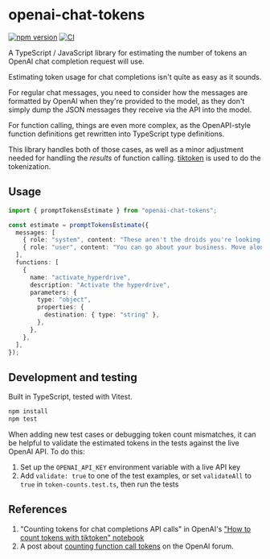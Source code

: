 # openai-chat-tokens

[![npm version](https://badge.fury.io/js/openai-chat-tokens.svg)](https://badge.fury.io/js/openai-chat-tokens)
[![CI](https://github.com/hmarr/openai-chat-tokens/actions/workflows/ci.yml/badge.svg)](https://github.com/hmarr/openai-chat-tokens/actions/workflows/ci.yml)

A TypeScript / JavaScript library for estimating the number of tokens an OpenAI chat completion request will use.

Estimating token usage for chat completions isn't quite as easy as it sounds.

For regular chat messages, you need to consider how the messages are formatted by OpenAI when they're provided to the model, as they don't simply dump the JSON messages they receive via the API into the model.

For function calling, things are even more complex, as the OpenAPI-style function definitions get rewritten into TypeScript type definitions.

This library handles both of those cases, as well as a minor adjustment needed for handling the _results_ of function calling. [tiktoken](https://github.com/dqbd/tiktoken) is used to do the tokenization.

## Usage

```typescript
import { promptTokensEstimate } from "openai-chat-tokens";

const estimate = promptTokensEstimate({
  messages: [
    { role: "system", content: "These aren't the droids you're looking for" },
    { role: "user", content: "You can go about your business. Move along." },
  ],
  functions: [
    {
      name: "activate_hyperdrive",
      description: "Activate the hyperdrive",
      parameters: {
        type: "object",
        properties: {
          destination: { type: "string" },
        },
      },
    },
  ],
});
```

## Development and testing

Built in TypeScript, tested with Vitest.

```sh
npm install
npm test
```

When adding new test cases or debugging token count mismatches, it can be helpful to validate the estimated tokens in the tests against the live OpenAI API. To do this:

1. Set up the `OPENAI_API_KEY` environment variable with a live API key
2. Add `validate: true` to one of the test examples, or set `validateAll` to `true` in `token-counts.test.ts`, then run the tests

## References

1. "Counting tokens for chat completions API calls" in OpenAI's ["How to count tokens with tiktoken" notebook](https://github.com/openai/openai-cookbook/blob/main/examples/How_to_count_tokens_with_tiktoken.ipynb)
2. A post about [counting function call tokens](https://community.openai.com/t/how-to-calculate-the-tokens-when-using-function-call/266573/23) on the OpenAI forum.
